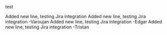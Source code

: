 test

Added new line, testing Jira integration
Added new line, testing Jira integration -Varoujan
Added new line, testing Jira integration -Edgar
Added new line, testing Jira integration -Tristan